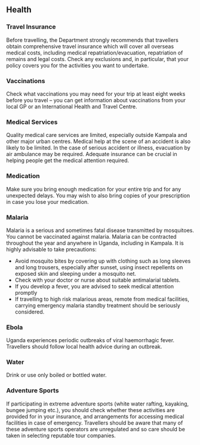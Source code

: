 ## Health

### **Travel Insurance**

Before travelling, the Department strongly recommends that travellers obtain comprehensive travel insurance which will cover all overseas medical costs, including medical repatriation/evacuation, repatriation of remains and legal costs. Check any exclusions and, in particular, that your policy covers you for the activities you want to undertake.

### **Vaccinations**

Check what vaccinations you may need for your trip at least eight weeks before you travel – you can get information about vaccinations from your local GP or an International Health and Travel Centre.

### **Medical Services**

Quality medical care services are limited, especially outside Kampala and other major urban centres. Medical help at the scene of an accident is also likely to be limited. In the case of serious accident or illness, evacuation by air ambulance may be required. Adequate insurance can be crucial in helping people get the medical attention required.

### **Medication**

Make sure you bring enough medication for your entire trip and for any unexpected delays. You may wish to also bring copies of your prescription in case you lose your medication.

### **Malaria**

Malaria is a serious and sometimes fatal disease transmitted by mosquitoes. You cannot be vaccinated against malaria. Malaria can be contracted throughout the year and anywhere in Uganda, including in Kampala. It is highly advisable to take precautions:

* Avoid mosquito bites by covering up with clothing such as long sleeves and long trousers, especially after sunset, using insect repellents on exposed skin and sleeping under a mosquito net.
* Check with your doctor or nurse about suitable antimalarial tablets.
* If you develop a fever, you are advised to seek medical attention promptly
* If travelling to high risk malarious areas, remote from medical facilities, carrying emergency malaria standby treatment should be seriously considered.

### **Ebola**

Uganda experiences periodic outbreaks of viral haemorrhagic fever. Travellers should follow local health advice during an outbreak.

### **Water**

Drink or use only boiled or bottled water.

### **Adventure Sports**

If participating in extreme adventure sports (white water rafting, kayaking, bungee jumping etc.), you should check whether these activities are provided for in your insurance, and arrangements for accessing medical facilities in case of emergency. Travellers should be aware that many of these adventure sports operators are unregulated and so care should be taken in selecting reputable tour companies.